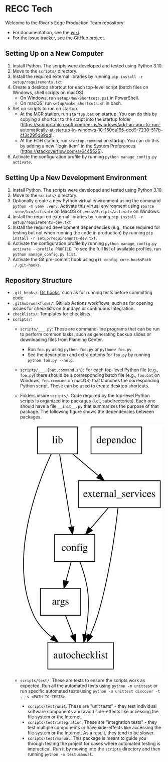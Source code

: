 # RECC Tech

Welcome to the River's Edge Production Team repository!

- For documentation, see the [wiki](https://github.com/recc-tech/tech/wiki).
- For the issue tracker, see the [GitHub project](https://github.com/users/recc-tech/projects/1).

## Setting Up on a New Computer

1. Install Python. The scripts were developed and tested using Python 3.10.
2. Move to the `scripts/` directory.
3. Install the required external libraries by running `pip install -r setup/requirements.txt`
4. Create a desktop shortcut for each top-level script (batch files on Windows, shell scripts on macOS).
	- On Windows, run `setup/New-Shortcuts.ps1` in PowerShell.
	- On macOS, run `setup/make_shortcuts.sh` in bash.
5. Set up scripts to run on startup.
	- At the MCR station, run `startup.bat` on startup. You can do this by copying a shortcut to the script into the startup folder (https://support.microsoft.com/en-us/windows/add-an-app-to-run-automatically-at-startup-in-windows-10-150da165-dcd9-7230-517b-cf3c295d89dd).
	- At the FOH station, run `startup.command` on startup. You can do this by adding a new "login item" in the System Preferences (https://stackoverflow.com/a/6445525).
6. Activate the configuration profile by running `python manage_config.py activate`.

## Setting Up a New Development Environment

1. Install Python. The scripts were developed and tested using Python 3.10.
2. Move to the `scripts/` directory.
3. Optionally create a new Python virtual environment using the command `python -m venv .venv`. Activate this virtual environment using `source .venv/bin/activate` on MacOS or `.venv/Scripts/activate` on Windows.
4. Install the required external libraries by running `pip install -r setup/requirements-dev.txt`
5. Install the required development dependencies (e.g., those required for testing but not when running the code in production) by running `pip install -r setup/requirements-dev.txt`.
6. Activate the configuration profile by running `python manage_config.py activate --profile PROFILE`. To see the full list of available profiles, run `python manage_config.py list`.
7. Activate the Git pre-commit hook using `git config core.hooksPath ./.git-hooks`.

## Repository Structure

- `.git-hooks/`: [Git hooks](https://git-scm.com/book/en/v2/Customizing-Git-Git-Hooks), such as for running tests before committing code.
- `.github/workflows/`: GitHub Actions workflows, such as for opening issues for checklists on Sundays or continuous integration.
- `checklists/`: Templates for checklists.
- `scripts/`:
	- `scripts/___.py`: These are command-line programs that can be run to perform common tasks, such as generating backup slides or downloading files from Planning Center.
		- Run `foo.py` using `python foo.py` or `pythonw foo.py`.
		- See the description and extra options for `foo.py` by running `python foo.py --help`.
	- `scripts/___.{bat,command,sh}`: For each top-level Python file (e.g., `foo.py`) there should be a corresponding batch file (e.g., `foo.bat` on Windows, `foo.command` on macOS) that launches the corresponding Python script. These can be used to create desktop shortcuts.
	- Folders inside `scripts/`: Code required by the top-level Python scripts is organized into packages (i.e., subdirectories). Each one should have a file `__init__.py` that summarizes the purpose of that package. The following figure shows the dependencies between packages.

		![Dependencies Between Packages](./scripts/dependoc/dependencies.svg)

	- `scripts/test/`. These are tests to ensure the scripts work as expected. Run all the automated tests using `python -m unittest` or run specific automated tests using `python -m unittest discover -t . -s <PATH-TO-TESTS>`.
		- `scripts/test/unit`. These are "unit tests" - they test individual software components and avoid side-effects like accessing the file system or the Internet.
		- `scripts/test/integration`. These are "integration tests" - they test multiple components or have side-effects like accessing the file system or the Internet. As a result, they tend to be slower.
		- `scripts/test/manual`. This package is meant to guide you through testing the project for cases where automated testing is impractical. Run it by moving into the `scripts` directory and then running `python -m test.manual`.

